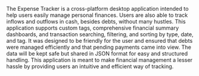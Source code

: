 The Expense Tracker is a cross-platform desktop application intended to help users easily 
manage personal finances. Users are also able to track inflows and outflows in cash, 
besides debts, without many hustles. This application supports custom tags, 
comprehensive financial summary dashboards, and transaction searching, filtering, and 
sorting by type, date, and tag. It was designed to be friendly for the user and ensured that 
debts were managed efficiently and that pending payments came into view. The data will 
be kept safe but shared in JSON format for easy and structured handling. This application 
is meant to make financial management a lesser hassle by providing users an intuitive 
and efficient way of tracking.
